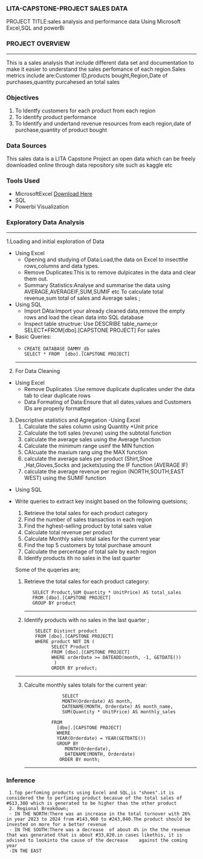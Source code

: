 ### LITA-CAPSTONE-PROJECT SALES DATA

PROJECT TITLE:sales analysis and performance data Using Microsoft Excel,SQL and powerBi 

### PROJECT OVERVIEW
---
This is a sales analysis that include different data set and documentation to make it easier to understand the sales perfomance of each region.Sales metrics include are:Customer ID,products bought,Region,Date of purchases,quantity purcahesed  an total sales 

### Objectives
1. To Identfy customers for each product from each region
2. To identify product performance
3. To Identify and undertand revenue resources from each region,date of purchase,quantity of product bought

### Data Sources  
This sales data is a LITA Capstone Project an open data which can be freely downloaded online through data repository site such as kaggle etc

### Tools Used
- MicrosoftExcel [Download Here](https://microsoft.com)
- SQL
- Powerbi Visualization
### Exploratory Data Analysis
---
  1.Loading and initial exploration of Data
- Using Excel
    - Opening and studying of Data:Load,the data on Excel to insectthe rows,columns and data types.
    - Remove Duplicates:This is to remove dulpicates in the data and clear them out.
    - Summary Statistics:Analyse and summarise the data using AVERAGE,AVERAGEIF,SUM,SUMIF etc To calculate total revenue,sum total of sales and Average sales ;
- Using SQL
    -  Import DAta:Import your already cleaned data,remove the empty rows and load the clean data into SQL database
    -  Inspect table structrue: Use DESCRIBE table_name;or SELECT*FROM[dbo].[CAPSTONE PROJECT] For sales
- Basic Queries:
    -     CREATE DATABASE DAMMY_db
          SELECT * FROM  [dbo].[CAPSTONE PROJECT]
  ---
 2. For Data Cleaning
  - Using Excel
     - Remove Duplicates :Use remove duplicate duplicates under the data tab to clear duplicate rows
     - Data Formating of Data:Ensure that all dates,values and Customers IDs are properly formatted

  3.  Descriptive statistics and Agregation
  -Using Excel
      1. Calculate the sales column using Quantity *Unit price
      2. Calculate the totl sales (revune) using the subtotal function
      3. calculate the average sales using the Average function
      4. Calculate the minimum range usinf the MIN function
      5. CAlcuate the maxium rang uing the MAX function
      6. calculate the average sales per product (Shirt,Shoe ,Hat,Gloves,Socks and jackets)using the IF function (AVERAGE IF)
      7. calculate the average revenue per region (NORTH,SOUTH,EAST WEST) using the SUMIF function
  - Using SQL
  - Write queries to extract key insight based on the following quetsions;
    1. Retrieve the total sales for each product category
    2. Find the number  of sales transactios in each region
    3. Find the hghest-selling product by total sales value
    4. Calculate total revenue per product
    5. Calculate Monthly sales  total sales for the current year
    6. Find the top 5 customers by total purchase amount
    7. Calculate the percentage of total sale by each region
    8. Identfy products ith no sales in the last quarter
   
    Some of the quqeries are;
    1. Retrieve the total sales for each product category:

    
              SELECT Product,SUM Quantity * UnitPrice) AS total_sales
              FROM [dbo].[CAPSTONE PROJECT] 
              GROUP BY product
       ---
     2. Identify products with no sales in the last quarter ;
   
                SELECT Distinct product
                FROM [dbo].[CAPSTONE PROJECT]
                WHERE product NOT IN (
                      SELECT Product
                      FROM [dbo].[CAPSTONE PROJECT]
                      WHERE orderDate >= DATEADD(month, -1, GETDATE())
                       )
                      ORDER BY product;
    ---
    3. Calculte monthly sales totals for the current year:

                         SELECT 
                         MONTH(Orderdate) AS month,
                         DATENAME(MONTH, Orderdate) AS month_name,
                         SUM(Quantity * UnitPrice) AS monthly_sales

                     FROM
                       [dbo].[CAPSTONE PROJECT]
                       WHERE 
                       YEAR(Orderdate) = YEAR(GETDATE())
                       GROUP BY
	                      MONTH(Orderdate),
	                      DATENAME(MONTH, Orderdate)
                        ORDER BY month;
       ---
### Inference 
     1.Top perfoming products using Excel and SQL,is "shoes".it is considered the to perfiming product becasue of the total sales of #613,380 which is generated to be higher than the other product
     2. Regional Breakdown;
     - IN THE NORTH:There was an increase in the total turnover with 26% in year 2023 to 2024 from #143,960 to #243,040.The product should be invested on more for a better revenue
     - IN THE SOUTH:There was a decrease  of about 4% in the the revenue that was generated that is about #33,820.in cases likethis, it is advised to lookinto the cause of the decrease 	against the coming year 
     -IN THE EAST 
  



